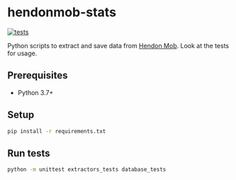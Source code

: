 # hendonmob-stats

[![tests](https://github.com/StefanBratanov/hendonmob-stats/actions/workflows/tests.yml/badge.svg)](https://github.com/StefanBratanov/hendonmob-stats/actions/workflows/tests.yml)

Python scripts to extract and save data from [Hendon Mob](https://www.thehendonmob.com/). Look at the tests for usage.

## Prerequisites
- Python 3.7+

## Setup
```bash
pip install -r requirements.txt
```

## Run tests
```bash
python -m unittest extractors_tests database_tests
```


